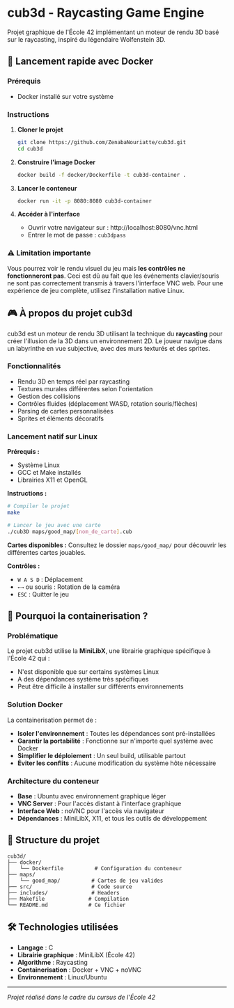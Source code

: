# cub3d - Raycasting Game Engine

Projet graphique de l'École 42 implémentant un moteur de rendu 3D basé sur le raycasting, inspiré du légendaire Wolfenstein 3D.

## 🚀 Lancement rapide avec Docker

### Prérequis
- Docker installé sur votre système

### Instructions
1. **Cloner le projet**
   ```bash
   git clone https://github.com/ZenabaNouriatte/cub3d.git
   cd cub3d
   ```

2. **Construire l'image Docker**
   ```bash
   docker build -f docker/Dockerfile -t cub3d-container .
   ```

3. **Lancer le conteneur**
   ```bash
   docker run -it -p 8080:8080 cub3d-container
   ```

4. **Accéder à l'interface**
   - Ouvrir votre navigateur sur : http://localhost:8080/vnc.html
   - Entrer le mot de passe : `cub3dpass`

### ⚠️ Limitation importante
Vous pourrez voir le rendu visuel du jeu mais **les contrôles ne fonctionneront pas**. Ceci est dû au fait que les événements clavier/souris ne sont pas correctement transmis à travers l'interface VNC web. Pour une expérience de jeu complète, utilisez l'installation native Linux.

## 🎮 À propos du projet cub3d

cub3d est un moteur de rendu 3D utilisant la technique du **raycasting** pour créer l'illusion de la 3D dans un environnement 2D. Le joueur navigue dans un labyrinthe en vue subjective, avec des murs texturés et des sprites.

### Fonctionnalités
- Rendu 3D en temps réel par raycasting
- Textures murales différentes selon l'orientation
- Gestion des collisions
- Contrôles fluides (déplacement WASD, rotation souris/flèches)
- Parsing de cartes personnalisées
- Sprites et éléments décoratifs

### Lancement natif sur Linux

**Prérequis :**
- Système Linux
- GCC et Make installés
- Librairies X11 et OpenGL

**Instructions :**
```bash
# Compiler le projet
make

# Lancer le jeu avec une carte
./cub3D maps/good_map/[nom_de_carte].cub
```

**Cartes disponibles :**
Consultez le dossier `maps/good_map/` pour découvrir les différentes cartes jouables.

**Contrôles :**
- `W A S D` : Déplacement
- `←→` ou souris : Rotation de la caméra
- `ESC` : Quitter le jeu

## 🐳 Pourquoi la containerisation ?

### Problématique
Le projet cub3d utilise la **MiniLibX**, une librairie graphique spécifique à l'École 42 qui :
- N'est disponible que sur certains systèmes Linux
- A des dépendances système très spécifiques
- Peut être difficile à installer sur différents environnements

### Solution Docker
La containerisation permet de :
- **Isoler l'environnement** : Toutes les dépendances sont pré-installées
- **Garantir la portabilité** : Fonctionne sur n'importe quel système avec Docker
- **Simplifier le déploiement** : Un seul build, utilisable partout
- **Éviter les conflits** : Aucune modification du système hôte nécessaire

### Architecture du conteneur
- **Base** : Ubuntu avec environnement graphique léger
- **VNC Server** : Pour l'accès distant à l'interface graphique
- **Interface Web** : noVNC pour l'accès via navigateur
- **Dépendances** : MiniLibX, X11, et tous les outils de développement

## 📁 Structure du projet

```
cub3d/
├── docker/
│   └── Dockerfile          # Configuration du conteneur
├── maps/
│   └── good_map/          # Cartes de jeu valides
├── src/                   # Code source
├── includes/              # Headers
├── Makefile              # Compilation
└── README.md             # Ce fichier
```

## 🛠️ Technologies utilisées

- **Langage** : C
- **Librairie graphique** : MiniLibX (École 42)
- **Algorithme** : Raycasting
- **Containerisation** : Docker + VNC + noVNC
- **Environnement** : Linux/Ubuntu

---

*Projet réalisé dans le cadre du cursus de l'École 42*
